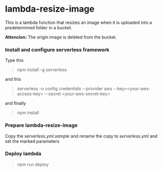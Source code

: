# lambda-resize-image

This is a lambda function that resizes an image when it is uploaded into a predetermined folder in a bucket.

**Attencion:** The origin image is deleted from the bucket.

### Install and configure serverless framework

Type this

> npm install -g serverless

and this

> serverless -o config credentials --provider aws --key=\<your-aws-access-key\> --secret \<your-aws-secret-key\>

and finally

> npm install

### Prepare lambda-resize-image

Copy the _serverless.yml.sample_ and rename the copy to _serverless.yml_ and set the marked parameters

### Deploy lambda

> npm run deploy
